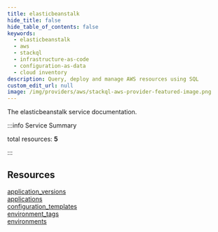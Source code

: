 ```yaml
---
title: elasticbeanstalk
hide_title: false
hide_table_of_contents: false
keywords:
  - elasticbeanstalk
  - aws
  - stackql
  - infrastructure-as-code
  - configuration-as-data
  - cloud inventory
description: Query, deploy and manage AWS resources using SQL
custom_edit_url: null
image: /img/providers/aws/stackql-aws-provider-featured-image.png
---
```


The elasticbeanstalk service documentation.

:::info Service Summary

<div class="row">
<div class="providerDocColumn">
<span>total resources:&nbsp;<b>5</b></span><br />
</div>
</div>

:::

## Resources
<div class="row">
<div class="providerDocColumn">
<a href="/providers/aws/elasticbeanstalk/application_versions/">application_versions</a><br />
<a href="/providers/aws/elasticbeanstalk/applications/">applications</a><br />
<a href="/providers/aws/elasticbeanstalk/configuration_templates/">configuration_templates</a>
</div>
<div class="providerDocColumn">
<a href="/providers/aws/elasticbeanstalk/environment_tags/">environment_tags</a><br />
<a href="/providers/aws/elasticbeanstalk/environments/">environments</a>
</div>
</div>